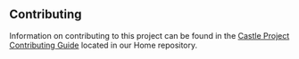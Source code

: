 ## Contributing
Information on contributing to this project can be found in the [Castle Project Contributing Guide](https://github.com/castleproject/Home/blob/master/CONTRIBUTING.md) located in our Home repository.